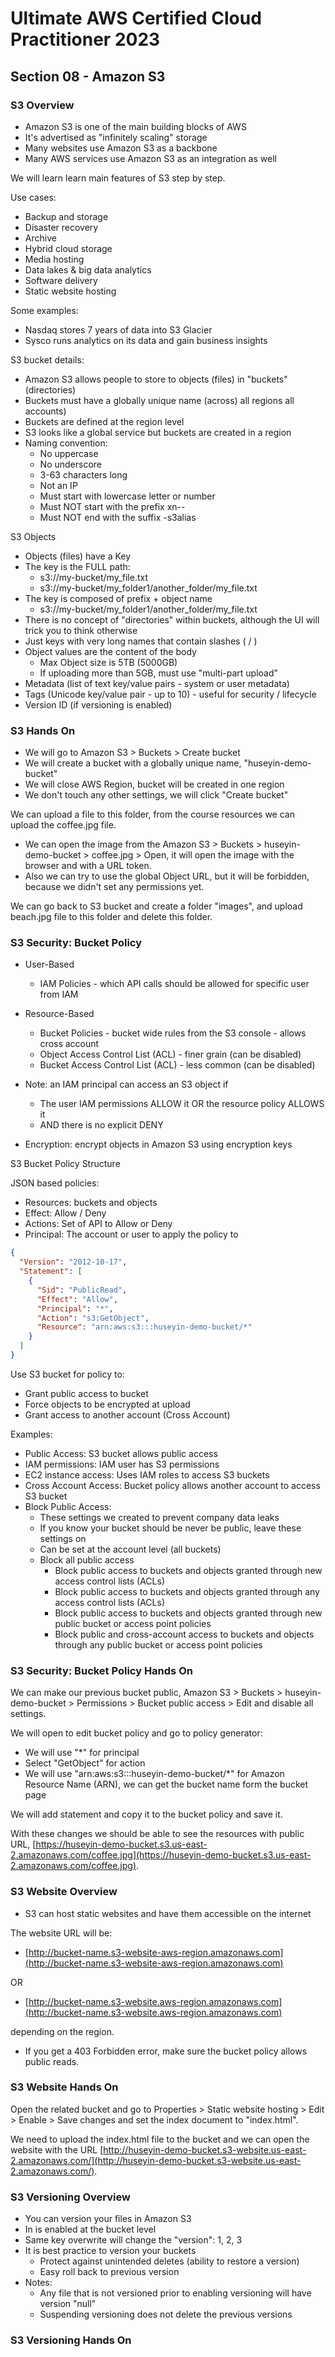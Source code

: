 # Ultimate AWS Certified Cloud Practitioner 2023

## Section 08 - Amazon S3

### S3 Overview

- Amazon S3 is one of the main building blocks of AWS
- It's advertised as "infinitely scaling" storage
- Many websites use Amazon S3 as a backbone
- Many AWS services use Amazon S3 as an integration as well

We will learn learn main features of S3 step by step.

Use cases:

- Backup and storage
- Disaster recovery
- Archive
- Hybrid cloud storage
- Media hosting
- Data lakes & big data analytics
- Software delivery
- Static website hosting

Some examples:

- Nasdaq stores 7 years of data into S3 Glacier
- Sysco runs analytics on its data and gain business insights

S3 bucket details:

- Amazon S3 allows people to store to objects (files) in "buckets" (directories)
- Buckets must have a globally unique name (across) all regions all accounts)
- Buckets are defined at the region level
- S3 looks like a global service but buckets are created in a region
- Naming convention:
  - No uppercase
  - No underscore
  - 3-63 characters long
  - Not an IP
  - Must start with lowercase letter or number
  - Must NOT start with the prefix xn--
  - Must NOT end with the suffix -s3alias

S3 Objects

- Objects (files) have a Key
- The key is the FULL path:
  - s3://my-bucket/my_file.txt
  - s3://my-bucket/my_folder1/another_folder/my_file.txt
- The key is composed of prefix + object name
  - s3://my-bucket/my_folder1/another_folder/my_file.txt
- There is no concept of "directories" within buckets, although the UI will trick you to think otherwise
- Just keys with very long names that contain slashes ( / )
- Object values are the content of the body
  - Max Object size is 5TB (5000GB)
  - If uploading more than 5GB, must use "multi-part upload"
- Metadata (list of text key/value pairs - system or user metadata)
- Tags (Unicode key/value pair - up to 10) - useful for security / lifecycle
- Version ID (if versioning is enabled)

### S3 Hands On

- We will go to Amazon S3 > Buckets > Create bucket
- We will create a bucket with a globally unique name, "huseyin-demo-bucket"
- We will close AWS Region, bucket will be created in one region
- We don't touch any other settings, we will click "Create bucket"

We can upload a file to this folder, from the course resources we can upload the coffee.jpg file.

- We can open the image from the Amazon S3 > Buckets > huseyin-demo-bucket > coffee.jpg > Open, it will open the image with the browser and with a URL token.
- Also we can try to use the global Object URL, but it will be forbidden, because we didn't set any permissions yet.

We can go back to S3 bucket and create a folder "images", and upload beach.jpg file to this folder and delete this folder.

### S3 Security: Bucket Policy

- User-Based
  - IAM Policies - which API calls should be allowed for specific user from IAM

- Resource-Based
  - Bucket Policies - bucket wide rules from the S3 console - allows cross account
  - Object Access Control List (ACL) - finer grain (can be disabled)
  - Bucket Access Control List (ACL) - less common (can be disabled)

- Note: an IAM principal can access an S3 object if
  - The user IAM permissions ALLOW it OR the resource policy ALLOWS it
  - AND there is no explicit DENY

- Encryption: encrypt objects in Amazon S3 using encryption keys

S3 Bucket Policy Structure

JSON based policies:

- Resources: buckets and objects
- Effect: Allow / Deny
- Actions: Set of API to Allow or Deny
- Principal: The account or user to apply the policy to

```json
{
  "Version": "2012-10-17",
  "Statement": [
    {
      "Sid": "PublicRead",
      "Effect": "Allow",
      "Principal": "*",
      "Action": "s3:GetObject",
      "Resource": "arn:aws:s3:::huseyin-demo-bucket/*"
    }
  ]
}
```

Use S3 bucket for policy to:

- Grant public access to bucket
- Force objects to be encrypted at upload
- Grant access to another account (Cross Account)

Examples:

- Public Access: S3 bucket allows public access
- IAM permissions: IAM user has S3 permissions
- EC2 instance access: Uses IAM roles to access S3 buckets
- Cross Account Access: Bucket policy allows another account to access S3 bucket
- Block Public Access:
  - These settings we created to prevent company data leaks
  - If you know your bucket should be never be public, leave these settings on
  - Can be set at the account level (all buckets)
  - Block all public access
    - Block public access to buckets and objects granted through new access control lists (ACLs)
    - Block public access to buckets and objects granted through any access control lists (ACLs)
    - Block public access to buckets and objects granted through new public bucket or access point policies
    - Block public and cross-account access to buckets and objects through any public bucket or access point policies

### S3 Security: Bucket Policy Hands On

We can make our previous bucket public, Amazon S3 > Buckets > huseyin-demo-bucket > Permissions > Bucket public access > Edit and disable all settings.

We will open to edit bucket policy and go to policy generator:

- We will use "*" for principal
- Select "GetObject" for action
- We will use "arn:aws:s3:::huseyin-demo-bucket/*" for Amazon Resource Name (ARN), we can get the bucket name form the bucket page

We will add statement and copy it to the bucket policy and save it.

With these changes we should be able to see the resources with public URL, [https://huseyin-demo-bucket.s3.us-east-2.amazonaws.com/coffee.jpg](https://huseyin-demo-bucket.s3.us-east-2.amazonaws.com/coffee.jpg).

### S3 Website Overview

- S3 can host static websites and have them accessible on the internet

The website URL will be:

- [http://bucket-name.s3-website-aws-region.amazonaws.com](http://bucket-name.s3-website-aws-region.amazonaws.com)

OR

- [http://bucket-name.s3-website.aws-region.amazonaws.com](http://bucket-name.s3-website.aws-region.amazonaws.com)

depending on the region.

- If you get a 403 Forbidden error, make sure the bucket policy allows public reads.

### S3 Website Hands On

Open the related bucket and go to Properties > Static website hosting > Edit > Enable > Save changes and set the index document to "index.html".

We need to upload the index.html file to the bucket and we can open the website with the URL [http://huseyin-demo-bucket.s3-website.us-east-2.amazonaws.com/](http://huseyin-demo-bucket.s3-website.us-east-2.amazonaws.com/).

### S3 Versioning Overview

- You can version your files in Amazon S3
- In is enabled at the bucket level
- Same key overwrite will change the "version": 1, 2, 3
- It is best practice to version your buckets
  - Protect against unintended deletes (ability to restore a version)
  - Easy roll back to previous version
- Notes:
  - Any file that is not versioned prior to enabling versioning will have version "null"
  - Suspending versioning does not delete the previous versions

### S3 Versioning Hands On


